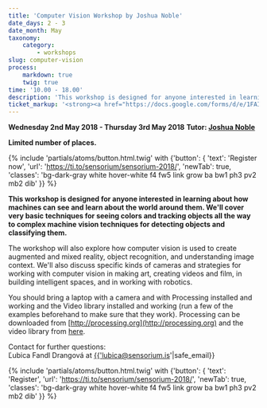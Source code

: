 ```yaml
---
title: 'Computer Vision Workshop by Joshua Noble'
date_days: 2 - 3
date_month: May
taxonomy:
    category:
        - workshops
slug: computer-vision
process:
    markdown: true
    twig: true
time: '10.00 - 18.00'
description: 'This workshop is designed for anyone interested in learning about how machines can see and learn about the world around them.'
ticket_markup: '<strong><a href="https://docs.google.com/forms/d/e/1FAIpQLSc9pu-_210JGZ7mMPUwp8d9gHfpW-0qEWpMaQF5vSEstqdOzA/viewform" target="_blank">Register</a></strong>'
---
```


**Wednesday 2nd May 2018 - Thursday 3rd May 2018**
**Tutor: [Joshua Noble](https://www.sensorium.is/speakers/joshua-noble)**

**Limited number of places.**

{% include 'partials/atoms/button.html.twig' with {'button': {
    'text': 'Register now',
    'url': 'https://ti.to/sensorium/sensorium-2018/',
    'newTab': true,
    'classes': 'bg-dark-gray white hover-white f4 fw5 link grow ba bw1 ph3 pv2 mb2 dib'
}} %}

**This workshop is designed for anyone interested in learning about how machines can see and learn about the world around them. We'll cover very basic techniques for seeing colors and tracking objects all the way to complex machine vision techniques for detecting objects and classifying them.** 


The workshop will also explore how computer vision is used to create augmented and mixed reality, object recognition, and understanding image context. We'll also discuss specific kinds of cameras and strategies for working with computer vision in making art, creating videos and film, in building intelligent spaces, and in working with robotics. 


You should bring a laptop with a camera and with Processing installed and working and the Video library installed and working (run a few of the examples beforehand to make sure that they work). Processing can be downloaded from [http://processing.org](http://processing.org) and the video library from [here](https://processing.org/reference/libraries/video/index.html).


Contact for further questions: <br>
Ľubica Fandl Drangová at <a href="mailto:{{'lubica@sensorium.is'|safe_email}}">{{'lubica@sensorium.is'|safe_email}}</a>

{% include 'partials/atoms/button.html.twig' with {'button': {
    'text': 'Register',
    'url': 'https://ti.to/sensorium/sensorium-2018/',
    'newTab': true,
    'classes': 'bg-dark-gray white hover-white f4 fw5 link grow ba bw1 ph3 pv2 mb2 dib'
}} %}